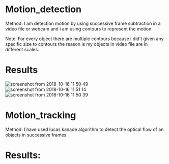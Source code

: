 # Motion_detection

Method:
     I am detection motion by using successive frame subtraction in a video file or webcam and i am using contours to represent the motion.

Note: 
        For every object there are multiple contours because i did't given any specific size to contours the reason is my objects in video file are in different scales.
# Results
![screenshot from 2018-10-16 11 50 49](https://user-images.githubusercontent.com/40050770/46996858-a79a8f00-d13b-11e8-8966-f138465a0632.png)
![screenshot from 2018-10-16 11 51 14](https://user-images.githubusercontent.com/40050770/46997285-f268d680-d13c-11e8-8030-ba9aabed57ff.png)
![screenshot from 2018-10-16 11 50 39](https://user-images.githubusercontent.com/40050770/46997376-29d78300-d13d-11e8-90af-996c5d1f7e0f.png)

# Motion_tracking

Method: I have used lucas kanade algorithm to detect the optical flow of an objects in successive frames

# Results:
